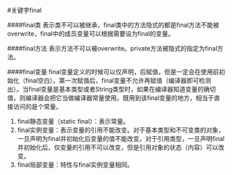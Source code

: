 #关键字final

####final类
表示类不可以被继承，final类中的方法隐式的都是final方法不能被overwrite，final中的成员变量可以根据需要设为final的变量。

####final方法
表示方法不可以被overwrite。private方法被隐式的指定为final方法。

####final变量
final变量定义的时候可以仅声明，后赋值，但是一定会在使用前初始化（final空白）。第一次赋值后，final变量不允许再赋值（编译器即可检测出）。当final变量是基本类型或者String类型时，如果在编译器知道变量的确切值，则编译器会把它当做编译器常量使用。既用到该final变量的地方，相当于直接访问的是个常量。

1. final静态变量（static final）：表示常量。
2. final实例变量：表示变量的引用不能改变。对于基本类型和不可变类的对象，一旦声明为final并初始化后变量的值不能改变。对于引用类型，一旦声明final并初始化后，仅变量的引用不可以改变，但是引用对象的状态（内容）可以改变。
3. final局部变量：特性与final实例变量相同。